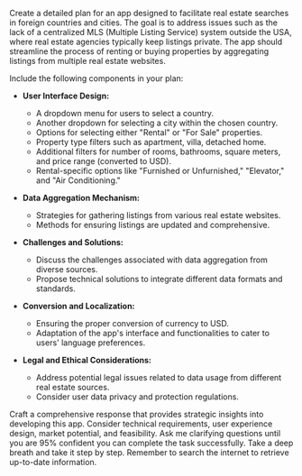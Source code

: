 Create a detailed plan for an app designed to facilitate real estate searches in foreign countries and cities. The goal is to address issues such as the lack of a centralized MLS (Multiple Listing Service) system outside the USA, where real estate agencies typically keep listings private. The app should streamline the process of renting or buying properties by aggregating listings from multiple real estate websites. 

Include the following components in your plan:

- **User Interface Design:**
  - A dropdown menu for users to select a country.
  - Another dropdown for selecting a city within the chosen country.
  - Options for selecting either "Rental" or "For Sale" properties.
  - Property type filters such as apartment, villa, detached home.
  - Additional filters for number of rooms, bathrooms, square meters, and price range (converted to USD).
  - Rental-specific options like "Furnished or Unfurnished," "Elevator," and "Air Conditioning."

- **Data Aggregation Mechanism:**
  - Strategies for gathering listings from various real estate websites.
  - Methods for ensuring listings are updated and comprehensive.

- **Challenges and Solutions:**
  - Discuss the challenges associated with data aggregation from diverse sources.
  - Propose technical solutions to integrate different data formats and standards.

- **Conversion and Localization:**
  - Ensuring the proper conversion of currency to USD.
  - Adaptation of the app's interface and functionalities to cater to users' language preferences.

- **Legal and Ethical Considerations:**
  - Address potential legal issues related to data usage from different real estate sources.
  - Consider user data privacy and protection regulations.

Craft a comprehensive response that provides strategic insights into developing this app. Consider technical requirements, user experience design, market potential, and feasibility. Ask me clarifying questions until you are 95% confident you can complete the task successfully. Take a deep breath and take it step by step. Remember to search the internet to retrieve up-to-date information.